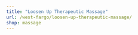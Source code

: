 ```yaml
---
title: "Loosen Up Therapeutic Massage"
url: /west-fargo/loosen-up-therapeutic-massage/
shop: massage
---
```

